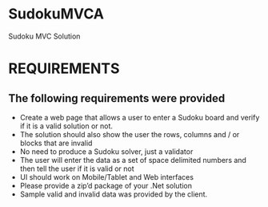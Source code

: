 # SudokuMVCA
Sudoku MVC Solution

<h1>REQUIREMENTS</h1>
<h2>The following requirements were provided</h2>
<ul>
<li>Create a web page that allows a user to enter a Sudoku board and verify if it is a valid solution or not.
<li>The solution should also show the user the rows, columns and / or blocks that are invalid
<li>No need to produce a Sudoku solver, just a validator
<li>The user will enter the data as a set of space delimited numbers and then tell the user if it is valid or not
<li>UI should work on Mobile/Tablet and Web interfaces
<li>Please provide a zip’d package of your .Net solution
<li>Sample valid and invalid data was provided by the client.
</ul>
